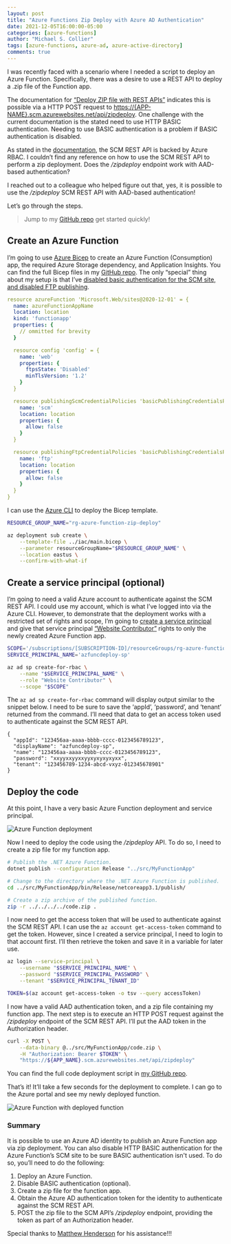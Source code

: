 ```yaml
---
layout: post
title: "Azure Functions Zip Deploy with Azure AD Authentication"
date: 2021-12-05T16:00:00-05:00
categories: [azure-functions]
author: "Michael S. Collier"
tags: [azure-functions, azure-ad, azure-active-directory]
comments: true
---
```


I was recently faced with a scenario where I needed a script to deploy an Azure Function.  Specifically, there was a desire to use a REST API to deploy a .zip file of the Function app.

The documentation for [“Deploy ZIP file with REST APIs”](https://docs.microsoft.com/azure/azure-functions/deployment-zip-push#rest) indicates this is possible via a HTTP POST request to <https://{APP-NAME}.scm.azurewebsites.net/api/zipdeploy>.  One challenge with the current documentation is the stated need to use HTTP BASIC authentication.  Needing to use BASIC authentication is a problem if BASIC authentication is disabled.

As stated in the [documentation](https://docs.microsoft.com/azure/app-service/deploy-configure-credentials?tabs=cli#disable-access-to-the-api), the SCM REST API is backed by Azure RBAC.  I couldn’t find any reference on how to use the SCM REST API to perform a zip deployment. Does the _/zipdeploy_ endpoint work with AAD-based authentication?

I reached out to a colleague who helped figure out that, yes, it is possible to use the _/zipdeploy_ SCM REST API with AAD-based authentication!

Let’s go through the steps.

> Jump to my [GitHub repo](https://github.com/mcollier/azure-functions-zip-deploy-aad) get started quickly!

## Create an Azure Function

I’m going to use [Azure Bicep](https://docs.microsoft.com/azure/azure-resource-manager/bicep/) to create an Azure Function (Consumption) app, the required Azure Storage dependency, and Application Insights.  You can find the full Bicep files in my [GitHub repo](https://github.com/mcollier/azure-functions-zip-deploy-aad/blob/main/iac/main.bicep).  The only “special” thing about my setup is that I’ve [disabled basic authentication for the SCM site, and disabled FTP publishing](https://docs.microsoft.com/azure/app-service/deploy-configure-credentials?tabs=cli#disable-basic-authentication).

```yml
resource azureFunction 'Microsoft.Web/sites@2020-12-01' = {
  name: azureFunctionAppName
  location: location
  kind: 'functionapp'
  properties: {
    // ommitted for brevity
  }

  resource config 'config' = {
    name: 'web'
    properties: {
      ftpsState: 'Disabled'
      minTlsVersion: '1.2'
    }
  }

  resource publishingScmCredentialPolicies 'basicPublishingCredentialsPolicies' = {
    name: 'scm'
    location: location
    properties: {
      allow: false
    }
  }

  resource publishingFtpCredentialPolicies 'basicPublishingCredentialsPolicies' = {
    name: 'ftp'
    location: location
    properties: {
      allow: false
    }
  }
}

```

I can use the [Azure CLI](https://docs.microsoft.com/cli/azure/) to deploy the Bicep template.

```bash
RESOURCE_GROUP_NAME="rg-azure-function-zip-deploy"

az deployment sub create \
    --template-file ../iac/main.bicep \
    --parameter resourceGroupName="$RESOURCE_GROUP_NAME" \
    --location eastus \
    --confirm-with-what-if
```

## Create a service principal (optional)

I’m going to need a valid Azure account to authenticate against the SCM REST API.  I could use my account, which is what I’ve logged into via the Azure CLI. However, to demonstrate that the deployment works with a restricted set of rights and scope, I’m going to [create a service principal](https://docs.microsoft.com/cli/azure/create-an-azure-service-principal-azure-cl) and give that service principal [“Website Contributor”](https://docs.microsoft.com/azure/role-based-access-control/built-in-roles#website-contributor) rights to only the newly created Azure Function app.

```bash
SCOPE='/subscriptions/[SUBSCRIPTION-ID]/resourceGroups/rg-azure-function-zip-deploy/providers/Microsoft.Web/sites/[FUNCTION-APP-NAME]'
SERVICE_PRINCIPAL_NAME='azfuncdeploy-sp'

az ad sp create-for-rbac \
    --name "$SERVICE_PRINCIPAL_NAME" \
    --role "Website Contributor" \
    --scope "$SCOPE"
```

The `az ad sp create-for-rbac` command will display output similar to the snippet below.  I need to be sure to save the ‘appId’, ‘password’, and ‘tenant’ returned from the command.  I’ll need that data to get an access token used to authenticate against the SCM REST API.

```text
{
  "appId": "123456aa-aaaa-bbbb-cccc-0123456789123",
  "displayName": "azfuncdeploy-sp",
  "name": "123456aa-aaaa-bbbb-cccc-0123456789123",
  "password": "xxyyxxyyxxyyxyxyxyxyxx",
  "tenant": "123456789-1234-abcd-vxyz-012345678901"
}
```

## Deploy the code

At this point, I have a very basic Azure Function deployment and service principal.

![Azure Function deployment](../../images/azure-functions-zip-deploy-aad-auth/deployed-resources.png)

Now I need to deploy the code using the _/zipdeploy_ API.  To do so, I need to create a zip file for my function app.

```bash
# Publish the .NET Azure Function.
dotnet publish --configuration Release "../src/MyFunctionApp"

# Change to the directory where the .NET Azure Function is published.
cd ../src/MyFunctionApp/bin/Release/netcoreapp3.1/publish/ 

# Create a zip archive of the published function.
zip -r ../../../../code.zip .
```

I now need to get the access token that will be used to authenticate against the SCM REST API.  I can use the `az account get-access-token` command to get the token.  However, since I created a service principal, I need to login to that account first.  I’ll then retrieve the token and save it in a variable for later use.

```bash
az login --service-principal \
    --username "$SERVICE_PRINCIPAL_NAME" \
    --password "$SERVICE_PRINCIPAL_PASSWORD" \
    --tenant "$SERVICE_PRINCIPAL_TENANT_ID"

TOKEN=$(az account get-access-token -o tsv --query accessToken)
```

I now have a valid AAD authentication token, and a zip file containing my function app.  The next step is to execute an HTTP POST request against the _/zipdeploy_ endpoint of the SCM REST API.  I’ll put the AAD token in the Authorization header.

```bash
curl -X POST \
    --data-binary @../src/MyFunctionApp/code.zip \
    -H "Authorization: Bearer $TOKEN" \
    "https://${APP_NAME}.scm.azurewebsites.net/api/zipdeploy"
```

You can find the full code deployment script in [my GitHub repo](https://github.com/mcollier/azure-functions-zip-deploy-aad/blob/main/scripts/deploy-code.sh).

That’s it!  It’ll take a few seconds for the deployment to complete.  I can go to the Azure portal and see my newly deployed function.

![Azure Function with deployed function](../../images/azure-functions-zip-deploy-aad-auth/deployed-azure-function.png)

### Summary

It is possible to use an Azure AD identity to publish an Azure Function app via zip deployment.  You can also disable HTTP BASIC authentication for the Azure Function’s SCM site to be sure BASIC authentication isn't used.  To do so, you’ll need to do the following:

1. Deploy an Azure Function.
1. Disable BASIC authentication (optional).
1. Create a zip file for the function app.
1. Obtain the Azure AD authentication token for the identity to authenticate against the SCM REST API.
1. POST the zip file to the SCM API’s _/zipdeploy_ endpoint, providing the token as part of an Authorization header.

Special thanks to [Matthew Henderson](https://twitter.com/mattchenderson) for his assistance!!!
